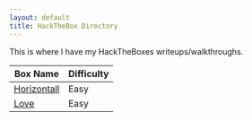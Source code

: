 ```yaml
---
layout: default
title: HackTheBox Directory
---
```

This is where I have my HackTheBoxes writeups/walkthroughs.
<br />

| Box Name  | Difficulty |
| ------------- | ------------- |
| <a href="https://susmdt.github.io/Nigerald/HTB/Horizontall"> Horizontall </a>  | Easy |
| <a href="https://susmdt.github.io/Nigerald/HTB/Love"> Love </a>  | Easy |
